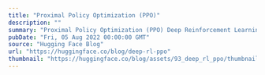```yaml
---
title: "Proximal Policy Optimization (PPO)"
description: ""
summary: "Proximal Policy Optimization (PPO) Deep Reinforcement Learning Class with Hugging Face 🤗 Unit 8, of ..."
pubDate: "Fri, 05 Aug 2022 00:00:00 GMT"
source: "Hugging Face Blog"
url: "https://huggingface.co/blog/deep-rl-ppo"
thumbnail: "https://huggingface.co/blog/assets/93_deep_rl_ppo/thumbnail.png"
---
```


